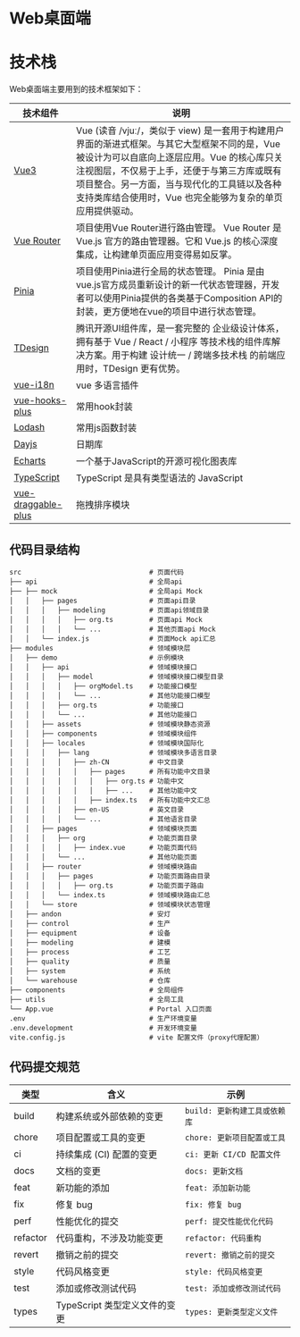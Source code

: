 # Web桌面端

# 技术栈
Web桌面端主要用到的技术框架如下：

| 技术组件 | 说明 |
| --- | --- |
| [Vue3](https://cn.vuejs.org/) | Vue (读音 /vjuː/，类似于 view) 是一套用于构建用户界面的渐进式框架。与其它大型框架不同的是，Vue 被设计为可以自底向上逐层应用。Vue 的核心库只关注视图层，不仅易于上手，还便于与第三方库或既有项目整合。另一方面，当与现代化的工具链以及各种支持类库结合使用时，Vue 也完全能够为复杂的单页应用提供驱动。 |
| [Vue Router](https://router.vuejs.org/zh/) | 项目使用Vue Router进行路由管理。 Vue Router 是 Vue.js 官方的路由管理器。它和 Vue.js 的核心深度集成，让构建单页面应用变得易如反掌。 |
| [Pinia](https://pinia.vuejs.org/zh/introduction.html) | 项目使用Pinia进行全局的状态管理。 Pinia 是由vue.js官方成员重新设计的新一代状态管理器，开发者可以使用Pinia提供的各类基于Composition API的封装，更方便地在vue的项目中进行状态管理。 |
| [TDesign](https://tdesign.tencent.com/vue-next/overview) | 腾讯开源UI组件库，是一套完整的 企业级设计体系，拥有基于 Vue / React / 小程序 等技术栈的组件库解决方案。用于构建 设计统一 / 跨端多技术栈 的前端应用时，TDesign 更有优势。 |
| [vue-i18n](https://vue-i18n.intlify.dev/) | vue 多语言插件 |
| [vue-hooks-plus](https://inhiblab-core.gitee.io/docs/hooks/) | 常用hook封装 |
| [Lodash](https://www.lodashjs.com/) | 常用js函数封装 |
| [Dayjs](https://dayjs.gitee.io/zh-CN/) | 日期库 |
| [Echarts](https://echarts.apache.org/zh/index.html) | 一个基于JavaScript的开源可视化图表库 |
| [TypeScript](https://ts.nodejs.cn/) | TypeScript 是具有类型语法的 JavaScript |
| [vue-draggable-plus](https://alfred-skyblue.github.io/vue-draggable-plus/) | 拖拽排序模块 |


## 代码目录结构
```
src                                # 页面代码
├── api                            # 全局api
├── ├── mock                       # 全局api Mock
│   │   ├── pages                  # 页面api目录
│   │   │   ├── modeling           # 页面api领域目录
│   │   │   │   ├── org.ts         # 页面api Mock
│   │   │   │   └── ...            # 其他页面api Mock
│   │   └── index.js               # 页面Mock api汇总
├── modules                        # 领域模块层
│   ├── demo                       # 示例模块
│   │   ├── api                    # 领域模块接口
│   │   │   ├── model              # 领域模块接口模型目录
│   │   │   │   ├── orgModel.ts    # 功能接口模型
│   │   │   │   └── ...            # 其他功能接口模型
│   │   │   ├── org.ts             # 功能接口
│   │   │   └── ...                # 其他功能接口
│   │   ├── assets                 # 领域模块静态资源
│   │   ├── components             # 领域模块组件
│   │   ├── locales                # 领域模块国际化
│   │   │   ├── lang               # 领域模块多语言目录
│   │   │   │   ├── zh-CN          # 中文目录
│   │   │   │   │   ├── pages      # 所有功能中文目录
│   │   │   │   │   │   ├── org.ts # 功能中文
│   │   │   │   │   │   ├── ...    # 其他功能中文
│   │   │   │   │   ├── index.ts   # 所有功能中文汇总
│   │   │   │   ├── en-US          # 英文目录
│   │   │   │   └── ...            # 其他语言目录
│   │   ├── pages                  # 领域模块页面
│   │   │   ├── org                # 功能页面目录
│   │   │   │   ├── index.vue      # 功能页面代码
│   │   │   └── ...                # 其他功能页面
│   │   ├── router                 # 领域模块路由
│   │   │   ├── pages              # 功能页面路由目录
│   │   │   │   ├── org.ts         # 功能页面子路由
│   │   │   └── index.ts           # 领域模块路由汇总
│   │   └── store                  # 领域模块状态管理
│   ├── andon                      # 安灯
│   ├── control                    # 生产
│   ├── equipment                  # 设备
│   ├── modeling                   # 建模
│   ├── process                    # 工艺
│   ├── quality                    # 质量
│   ├── system                     # 系统
│   └── warehouse                  # 仓库
├── components                     # 全局组件
├── utils                          # 全局工具
└── App.vue                        # Portal 入口页面
.env                               # 生产环境变量
.env.development                   # 开发环境变量
vite.config.js                     # vite 配置文件（proxy代理配置）
```

## 代码提交规范
| 类型       | 含义                           | 示例                               |
| ---------- | ------------------------------ | ---------------------------------- |
| build      | 构建系统或外部依赖的变更       | `build: 更新构建工具或依赖库`       |
| chore      | 项目配置或工具的变更           | `chore: 更新项目配置或工具`         |
| ci         | 持续集成 (CI) 配置的变更       | `ci: 更新 CI/CD 配置文件`           |
| docs       | 文档的变更                     | `docs: 更新文档`                    |
| feat       | 新功能的添加                   | `feat: 添加新功能`                  |
| fix        | 修复 bug                       | `fix: 修复 bug`                     |
| perf       | 性能优化的提交                 | `perf: 提交性能优化代码`            |
| refactor   | 代码重构，不涉及功能变更       | `refactor: 代码重构`                |
| revert     | 撤销之前的提交                 | `revert: 撤销之前的提交`            |
| style      | 代码风格变更                   | `style: 代码风格变更`               |
| test       | 添加或修改测试代码             | `test: 添加或修改测试代码`          |
| types      | TypeScript 类型定义文件的变更  | `types: 更新类型定义文件`            |